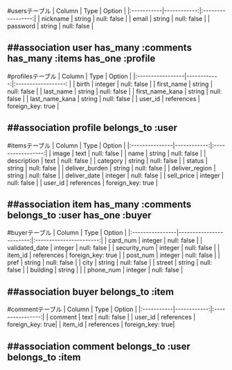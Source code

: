 #usersテーブル
| Column     | Type        | Option            |
|:-----------|------------:|:-----------------:|
| nickname   | string      | null: false       |
| email      | string      | null: false       |
| password   | string      | null: false       |

##association user
has_many :comments
has_many :items
has_one :profile
--------------------------------------------------------
#profilesテーブル
| Column           | Type        | Option              |
|:-----------------|------------:|:------------------: |
| birth            | integer     | null: false         |
| first_name       | string      | null: false         |
| last_name        | string      | null: false         |
| first_name_kana  | string      | null: false         |
| last_name_kana   | string      | null: false         |
| user_id          | references  | foreign_key: true   |


##association profile
belongs_to :user
---------------------------------------------------------------
#itemsテーブル
| Column         | Type        | Option            |
|:---------------|------------:|:-----------------:|
| image          | text        | null: false       |
| name           | string      | null: false       |
| description    | text        | null: false       |
| category       | string      | null: false       | 
| status         | string      | null: false       |
| deliver_burden | string      | null: false       |
| deliver_region | string      | null: false       |
| deliver_date   | integer     | null: false       |
| sell_price     | integer     | null: false       |
| user_id        | references  | foreign_key: true |

##association item
has_many :comments
belongs_to :user
has_one :buyer
-------------------------------------------------------------- 



#buyerテーブル
| Column          | Type                    | Option                  |
|:----------------|------------------------:|:-----------------------:|
| card_num        | integer                 | null: false             |
| validated_date  | integer                 | null: false             |
| security_num    | integer                 | null: false             |
| item_id         | references              | foreign_key: true       |
| post_num        | integer                 | null: false             |
| pref            | string                  | null: false             |
| city            | string                  | null: false             |
| street          | string                  | null: false             |
| building        | string                  |                         |
| phone_num       | integer                 | null: false             |



##association buyer
belongs_to :item
---------------------------------------------------------------



#commentテーブル
| Column     | Type        | Option           |
|:-----------|------------:|:----------------:|
| comment    | text        | null: false      |
| user_id    | references  | foreign_key: true|
| item_id    | references  | foreign_key: true|

##association comment
belongs_to :user
belongs_to :item
----------------------------------------------------------